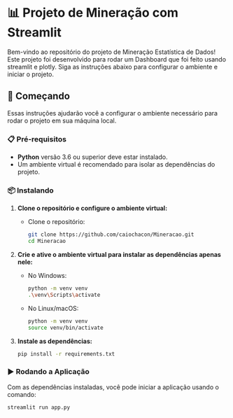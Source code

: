 # 📊 Projeto de Mineração com Streamlit

Bem-vindo ao repositório do projeto de Mineração Estatística de Dados! Este projeto foi desenvolvido para rodar um Dashboard que foi feito usando streamlit e plotly. Siga as instruções abaixo para configurar o ambiente e iniciar o projeto.

## 🚀 Começando

Essas instruções ajudarão você a configurar o ambiente necessário para rodar o projeto em sua máquina local.

### 📋 Pré-requisitos

- **Python** versão 3.6 ou superior deve estar instalado.
- Um ambiente virtual é recomendado para isolar as dependências do projeto.

### 📦 Instalando

1. **Clone o repositório e configure o ambiente virtual:**

   - Clone o repositório:

     ```bash
     git clone https://github.com/caiochacon/Mineracao.git
     cd Mineracao
     ```

2. **Crie e ative o ambiente virtual para instalar as dependências apenas nele:**

     - No Windows:

       ```bash
       python -m venv venv
       .\venv\Scripts\activate
       ```

     - No Linux/macOS:

       ```bash
       python -m venv venv
       source venv/bin/activate
       ```

3. **Instale as dependências:**

     ```bash
     pip install -r requirements.txt
     ```

### ▶️ Rodando a Aplicação

Com as dependências instaladas, você pode iniciar a aplicação usando o comando:

```bash
streamlit run app.py
